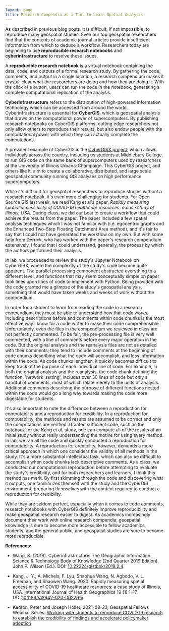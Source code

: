 ```yaml
---
layout: page
title: Research Compendia as a Tool to Learn Spatial Analysis
---
```

As described in previous blog posts, it is difficult, if not impossible, to reproduce many geospatial studies.
Even our top geospatial researchers find that the contents of academic journal articles provide insufficient information from which to deduce a workflow.
Researchers today are beginning to use **reproducible research notebooks** and **cyberinfrastructure** to resolve these issues.

A **reproducible research notebook** is a virtual notebook containing the data, code, and outputs of a formal research study.
By gathering the code, comments, and output in a single location, a research compendium makes it crystal-clear what the researchers are doing and how they are doing it.
With the click of a button, users can run the code in the notebook, generating a complete computational replication of the analysis.

**Cyberinfrastructure** refers to the distribution of high-powered information technology which can be accessed from around the world.
Cyberinfrastructure is essential for **CyberGIS**, which is geospatial analysis that draws on the computational power of supercomputers.
By publishing research notebooks on CyberGIS platforms, cutting edge researchers not only allow others to reproduce their results, but also endow people with the computational power with which they can actually complete the computations.

A prevalent example of CyberGIS is the [CyberGISX project](https://cybergisxhub.cigi.illinois.edu/), which allows individuals across the country, including us students at Middlebury College, to run GIS code on the same bank of supercomputers used by researchers at the University of Illinois Urbana-Champaign.
This CyberGIS project, and others like it, aim to create a collaborative, distributed, and large scale geospatial community running GIS analyses on high performance supercomputers.

While it's difficult for geospatial researchers to reproduce studies without a research notebook, it's even more challenging for students.
For Open Source GIS last week, we read Kang et al's paper, *Rapidly measuring spatial accessibility of COVID-19 healthcare resources: a case study of Illinois, USA*.
During class, we did our best to create a workflow that could achieve the results from the paper.
The paper included a few spatial analysis techniques which I was not familiar with (i.e. egocentric graphs and the Enhanced Two-Step Floating Catchment Area method), and it's fair to say that I could not have generated the workflow on my own.
But with some help from Derrick, who has worked with the paper's research compendium extensively, I found that I could understand, generally, the process by which the authors performed their analysis.

In lab, we proceeded to review the study's Jupyter Notebook on CyberGISX, where the complexity of the study's code become quite apparent.
The parallel processing component abstracted everything to a different level, and functions that may seem conceptually simple on paper took lines upon lines of code to implement with Python.
Being provided with the code granted me a glimpse of the study's geospatial analysis, something that would have taken weeks and weeks of work without the compendium.

In order for a student to learn from reading the code in a research compendium, they must be able to understand how that code works.
Including descriptions before and comments within code chunks is the most effective way I know for a code writer to make their code comprehensible.
Unfortunately, even the files in the compendium we reviewed in class are not perfectly commented.
To be fair, the pre-processing file is very well commented, with a line of comments before every major operation in the code.
But the original analysis and the reanalysis files are not as detailed with their comments; they tend to include comments at the beginning of code chunks describing what the code will accomplish, and less information within the code.
As code chunks lengthen, it quickly becomes difficult to keep track of the purpose of each individual line of code.
For example, in both the original analysis and the reanalysis, the code chunk defining the function, 'network_setting', includes over 30 lines of code but only a handful of comments, most of which relate merely to the units of analysis.
Additional comments describing the purpose of different functions nested within the code would go a long way towards making the code more digestable for students.

It's also important to note the difference between a reproduction for computability and a reproduction for credibility.
In a reproduction for computability, the methods and results are assumed to be correct and only the computations are verified.
Granted sufficient code, such as the notebook for the Kang et al. study, one can compute all of the results of an initial study without really understanding the motive for using every method.
In lab, we ran all the code and quickly conducted a reproduction for computability.
A reproduction for credibility, however, demands a more critical approach in which one considers the validity of all methods in the study.
It's a more substantial intellectual task, which can also be difficult to accomplish when code chunks lack descriptive comments.
As a class, we conducted our computational reproduction before attempting to evaluate the study's credibility, and for both researchers and learners, I think this method has merit.
By first skimming through the code and discovering what it outputs, one familiarizes themself with the study and the CyberGIS environment, preparing themselves with the context required to conduct a reproduction for credibility.

While they are seldom perfect, especially when it comes to code comments, research notebooks with CyberGIS definitely improve reproducibility and make geospatial research easier to digest.
As academics increasingly document their work with online research compendia, geospatial knowledge is sure to become more accessible to fellow academics, students, and the general public, and geospatial studies are sure to become more reproducible.

**References:**

- Wang, S. (2019). Cyberinfrastructure. The Geographic Information Science & Technology Body of Knowledge (2nd Quarter 2019 Edition), John P. Wilson (Ed.). DOI: [10.22224/gistbok/2019.2.4](https://gistbok.ucgis.org/bok-topics/cyberinfrastructure)

- Kang, J. Y., A. Michels, F. Lyu, Shaohua Wang, N. Agbodo, V. L. Freeman, and Shaowen Wang. 2020. Rapidly measuring spatial accessibility of COVID-19 healthcare resources: a case study of Illinois, USA. International Journal of Health Geographics 19 (1):1–17. DOI:[10.1186/s12942-020-00229-x](https://ij-healthgeographics.biomedcentral.com/articles/10.1186/s12942-020-00229-x).

- Kedron, Peter and Joseph Holler, 2021-08-23, Geospatial Fellows Webinar Series: [Working with students to reproduce COVID-19 research to establish the credibility of findings and accelerate policymaker adoption](https://aag-geospatialfellows-series.secure-platform.com/a/solicitations/16/sessiongallery/250)
